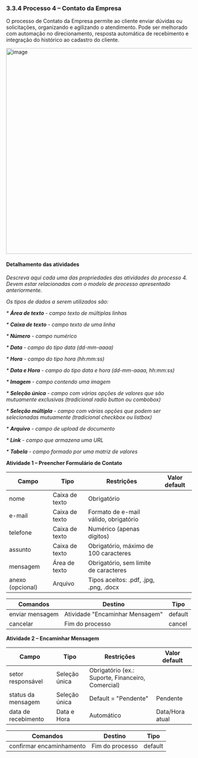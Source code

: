 ### 3.3.4 Processo 4 – Contato da Empresa

O processo de Contato da Empresa permite ao cliente enviar dúvidas ou solicitações, organizando e agilizando o atendimento. Pode ser melhorado com automação no direcionamento, resposta automática de recebimento e integração do histórico ao cadastro do cliente.

<img width="1251" height="557" alt="image" src="https://github.com/user-attachments/assets/1376bdb2-b053-4857-9614-06cd9740d338" />


#### Detalhamento das atividades

_Descreva aqui cada uma das propriedades das atividades do processo 4. 
Devem estar relacionadas com o modelo de processo apresentado anteriormente._

_Os tipos de dados a serem utilizados são:_

_* **Área de texto** - campo texto de múltiplas linhas_

_* **Caixa de texto** - campo texto de uma linha_

_* **Número** - campo numérico_

_* **Data** - campo do tipo data (dd-mm-aaaa)_

_* **Hora** - campo do tipo hora (hh:mm:ss)_

_* **Data e Hora** - campo do tipo data e hora (dd-mm-aaaa, hh:mm:ss)_

_* **Imagem** - campo contendo uma imagem_

_* **Seleção única** - campo com várias opções de valores que são mutuamente exclusivas (tradicional radio button ou combobox)_

_* **Seleção múltipla** - campo com várias opções que podem ser selecionadas mutuamente (tradicional checkbox ou listbox)_

_* **Arquivo** - campo de upload de documento_

_* **Link** - campo que armazena uma URL_

_* **Tabela** - campo formado por uma matriz de valores_

**Atividade 1 – Preencher Formulário de Contato**  

| **Campo**          | **Tipo**       | **Restrições**                          | **Valor default** |
|---------------------|----------------|------------------------------------------|-------------------|
| nome                | Caixa de texto | Obrigatório                              |                   |
| e-mail              | Caixa de texto | Formato de e-mail válido, obrigatório    |                   |
| telefone            | Caixa de texto | Numérico (apenas dígitos)                |                   |
| assunto             | Caixa de texto | Obrigatório, máximo de 100 caracteres    |                   |
| mensagem            | Área de texto  | Obrigatório, sem limite de caracteres    |                   |
| anexo (opcional)    | Arquivo        | Tipos aceitos: .pdf, .jpg, .png, .docx   |                   |

| **Comandos**         | **Destino**                     | **Tipo**  |
|-----------------------|---------------------------------|-----------|
| enviar mensagem       | Atividade "Encaminhar Mensagem" | default   |
| cancelar              | Fim do processo                 | cancel    |

**Atividade 2 – Encaminhar Mensagem**  

| **Campo**            | **Tipo**         | **Restrições**                | **Valor default** |
|-----------------------|------------------|--------------------------------|-------------------|
| setor responsável     | Seleção única    | Obrigatório (ex.: Suporte, Financeiro, Comercial) | |
| status da mensagem    | Seleção única    | Default = "Pendente"           | Pendente          |
| data de recebimento   | Data e Hora      | Automático                     | Data/Hora atual   |

| **Comandos**              | **Destino**        | **Tipo**  |
|----------------------------|--------------------|-----------|
| confirmar encaminhamento   | Fim do processo    | default   |
